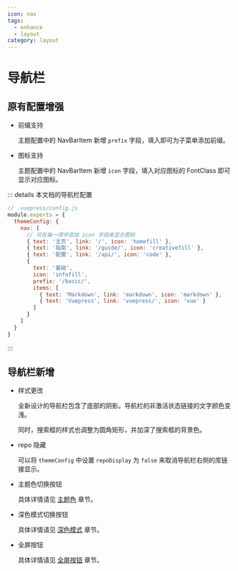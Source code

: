 ```yaml
---
icon: nav
tags: 
  - enhance
  - layout
category: layout
---
```


# 导航栏

## 原有配置增强

- 前缀支持

  主题配置中的 NavBarItem 新增 `prefix` 字段，填入即可为子菜单添加前缀。

- 图标支持

  主题配置中的 NavBarItem 新增 `icon` 字段，填入对应图标的 FontClass 即可显示对应图标。

::: details 本文档的导航栏配置

```js {4-18}
// .vuepress/config.js
module.exports = {
  themeConfig: {
    nav: [
      // 可在每一项中添加 icon 字段来显示图标
      { text: '主页', link: '/', icon: 'homefill' },
      { text: '指南', link: '/guide/', icon: 'creativefill' },
      { text: '配置', link: '/api/', icon: 'code' },
      {
        text: '基础',
        icon: 'infofill',
        prefix: '/basic/',
        items: [
          { text: 'Markdown', link: 'markdown', icon: 'markdown' },
          { text: 'Vuepress', link: 'vuepress/', icon: 'vue' }
        ]
      }
    ]
  }
}
```

:::

## 导航栏新增

- 样式更改

  全新设计的导航栏包含了底部的阴影。导航栏的非激活状态链接的文字颜色变浅。

  同时，搜索框的样式也调整为圆角矩形，并加深了搜索框的背景色。

- repo 隐藏

  可以将 `themeConfig` 中设置 `repoDisplay` 为 `false` 来取消导航栏右侧的库链接显示。

- 主题色切换按钮

  具体详情请见 [主题色](../feature/themecolor.md) 章节。

- 深色模式切换按钮

  具体详情请见 [深色模式](../feature/darkmode.md) 章节。

- 全屏按钮

  具体详情请见 [全屏按钮](../feature/fullscreen.md) 章节。

